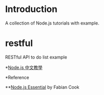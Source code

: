 # Introduction
A collection of Node.js tutorials with example.

# restful
RESTful API to do list example

*<a href="https://nodejust.com/node-js-restful-api-tutorial/" title="Node.js 中文教學 RESTful API 待辦事項列表">Node.js 中文教學</a>

*Reference

**<a href="http://www.amazon.com/gp/product/1785284924/ref=as_li_qf_sp_asin_il_tl?ie=UTF8&camp=1789&creative=9325&creativeASIN=1785284924&linkCode=as2&tag=nodjus-20&linkId=SPY56VFUEXXZWDDV" title="Node.js book">Node.js Essential</a> by Fabian Cook
